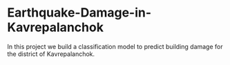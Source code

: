 # Earthquake-Damage-in-Kavrepalanchok
In this project we build a classification model to predict building damage for the district of Kavrepalanchok.
